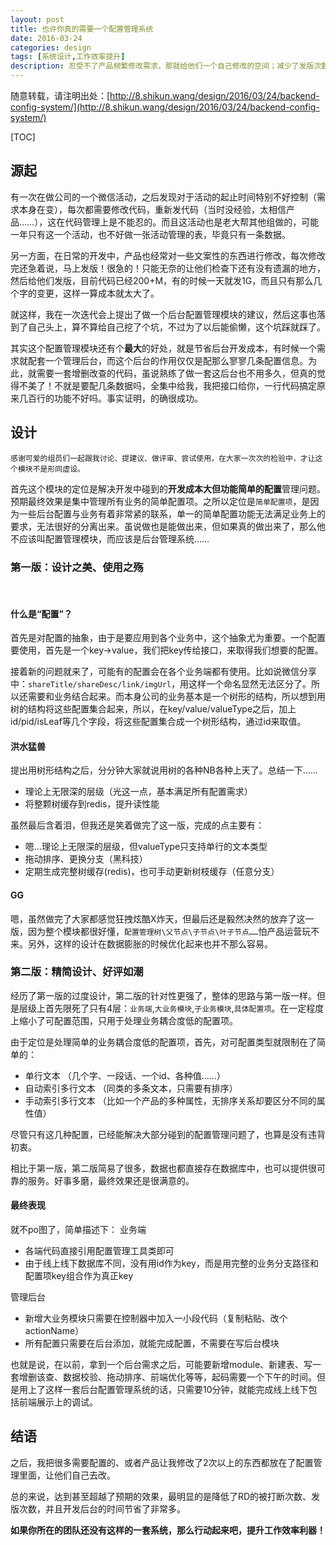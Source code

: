 ```yaml
---
layout: post
title: 也许你真的需要一个配置管理系统
date: 2016-03-24
categories: design
tags: [系统设计,工作效率提升]
description: 忍受不了产品频繁修改需求，那就给他们一个自己修改的空间；减少了发版次数又让自己更专注的进行开发，何乐而不为。
---
```

随意转载，请注明出处：[http://8.shikun.wang/design/2016/03/24/backend-config-system/](http://8.shikun.wang/design/2016/03/24/backend-config-system/)

[TOC]


## 源起

有一次在做公司的一个微信活动，之后发现对于活动的起止时间特别不好控制（需求本身在变），每次都需要修改代码，重新发代码（当时没经验，太相信产品……），这在代码管理上是不能忍的。而且这活动也是老大帮其他组做的，可能一年只有这一个活动，也不好做一张活动管理的表，毕竟只有一条数据。

另一方面，在日常的开发中，产品也经常对一些文案性的东西进行修改，每次修改完还急着说，马上发版！很急的！只能无奈的让他们检查下还有没有遗漏的地方，然后给他们发版，目前代码已经200+M，有的时候一天就发1G，而且只有那么几个字的变更，这样一算成本就太大了。

就这样，我在一次迭代会上提出了做一个后台配置管理模块的建议，然后这事也落到了自己头上，算不算给自己挖了个坑，不过为了以后能偷懒，这个坑踩就踩了。

其实这个配置管理模块还有个**最大**的好处，就是节省后台开发成本，有时候一个需求就配套一个管理后台，而这个后台的作用仅仅是配那么寥寥几条配置信息。为此，就需要一套增删改查的代码，虽说熟练了做一套这后台也不用多久，但真的觉得不美了！不就是要配几条数据吗，全集中给我，我把接口给你，一行代码搞定原来几百行的功能不好吗。事实证明，的确很成功。

## 设计

`感谢可爱的组员们一起跟我讨论、提建议、做评审、尝试使用，在大家一次次的检验中，才让这个模块不是形同虚设。`

首先这个模块的定位是解决开发中碰到的**开发成本大但功能简单的配置**管理问题。预期最终效果是集中管理所有业务的简单配置项。之所以定位是`简单配置项`，是因为一些后台配置与业务有着非常紧的联系，单一的简单配置功能无法满足业务上的要求，无法很好的分离出来。虽说做也是能做出来，但如果真的做出来了，那么他不应该叫配置管理模块，而应该是后台管理系统……

### 第一版：设计之美、使用之殇
<br>

#### 什么是“配置”？

首先是对配置的抽象，由于是要应用到各个业务中，这个抽象尤为重要。一个配置要使用，首先是一个key->value，我们把key传给接口，来取得我们想要的配置。

接着新的问题就来了，可能有的配置会在各个业务端都有使用。比如说微信分享中：`shareTitle/shareDesc/link/imgUrl`，用这样一个命名显然无法区分了。所以还需要和业务结合起来。而本身公司的业务基本是一个树形的结构，所以想到用树的结构将这些配置集合起来，所以，在key/value/valueType之后，加上id/pid/isLeaf等几个字段，将这些配置集合成一个树形结构，通过id来取值。

#### 洪水猛兽

提出用树形结构之后，分分钟大家就说用树的各种NB各种上天了。总结一下……

- 理论上无限深的层级（光这一点，基本满足所有配置需求）
- 将整颗树缓存到redis，提升读性能

虽然最后含着泪，但我还是笑着做完了这一版，完成的点主要有：

- 嗯...理论上无限深的层级，但valueType只支持单行的文本类型
- 拖动排序、更换分支（黑科技）
- 定期生成完整树缓存(redis)，也可手动更新树枝缓存（任意分支）

#### GG

嗯，虽然做完了大家都感觉狂拽炫酷X炸天，但最后还是毅然决然的放弃了这一版，因为整个模块都很好懂，`配置管理树\父节点\子节点\叶子节点……`怕产品运营玩不来。另外，这样的设计在数据膨胀的时候优化起来也并不那么容易。

### 第二版：精简设计、好评如潮
经历了第一版的过度设计，第二版的针对性更强了，整体的思路与第一版一样。但是层级上首先限死了只有4层：`业务端`,`大业务模块`,`子业务模块`,`具体配置项`。在一定程度上缩小了可配置范围，只用于处理业务耦合度低的配置项。

由于定位是处理简单的业务耦合度低的配置项，首先，对可配置类型就限制在了简单的：

- 单行文本 （几个字、一段话、一个id、各种值……）
- 自动索引多行文本 （同类的多条文本，只需要有排序）
- 手动索引多行文本 （比如一个产品的多种属性，无排序关系却要区分不同的属性值）

尽管只有这几种配置，已经能解决大部分碰到的配置管理问题了，也算是没有违背初衷。

相比于第一版，第二版简易了很多，数据也都直接存在数据库中，也可以提供很可靠的服务。好事多磨，最终效果还是很满意的。

#### 最终表现

就不po图了，简单描述下：
业务端

- 各端代码直接引用配置管理工具类即可
- 由于线上线下数据库不同，没有用id作为key，而是用完整的业务分支路径和配置项key组合作为真正key

管理后台

- 新增大业务模块只需要在控制器中加入一小段代码（复制粘贴、改个actionName）
- 所有配置只需要在后台添加，就能完成配置，不需要在写后台模块

也就是说，在以前，拿到一个后台需求之后，可能要新增module、新建表、写一套增删该查、数据校验、拖动排序、前端优化等等，起码需要一个下午的时间。但是用上了这样一套后台配置管理系统的话，只需要10分钟，就能完成线上线下包括前端展示上的调试。

## 结语
之后，我把很多需要配置的、或者产品让我修改了2次以上的东西都放在了配置管理里面，让他们自己去改。

总的来说，达到甚至超越了预期的效果，最明显的是降低了RD的被打断次数、发版次数，并且开发后台的时间节省了非常多。

**如果你所在的团队还没有这样的一套系统，那么行动起来吧，提升工作效率利器！**
